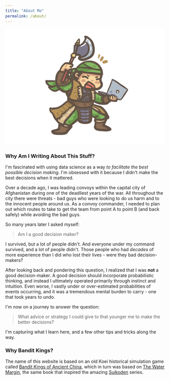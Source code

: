 ```yaml
---
title: "About Me"
permalink: /about/
---
```


![alt text](/assets/images/bandit.png "me")

### Why Am I Writing About This Stuff?

I'm fascinated with using data science as a way *to facilitate the best possible decision making*. I'm obsessed with it because I didn't make the best decisions when it mattered.

Over a decade ago, I was leading convoys within the capital city of Afghanistan during one of the deadliest years of the war. All throughout the city there were threats - bad guys who were looking to do us harm and to the innocent people around us. As a convoy commander, I needed to plan out which routes to take to get the team from point A to point B (and back safely) while avoiding the bad guys.

So many years later I asked myself:

> Am I a good decision maker?

I survived, but a lot of people didn't. And everyone under my command survived, and a lot of people didn't. Those people who had *decades* of more experience than I did who lost their lives - were they bad decision-makers?

After looking back and pondering this question, I realized that I was **not** a good decision-maker. A good decision should incorporate probabilistic thinking, and instead I ultimately operated primarily through instinct and intuition. Even worse, I vastly under or over-estimated probabilities of events occurring, and it was a tremendous mental burden to carry - one that took years to undo.

I'm now on a journey to answer the question:

> What advice or strategy I could give to that younger me to make the better decisions?

I'm capturing what I learn here, and a few other tips and tricks along the way.

### Why Bandit Kings?

The name of this website is based on an old Koei historical simulation game called [Bandit Kings of Ancient China](https://en.wikipedia.org/wiki/Bandit_Kings_of_Ancient_China), which in turn was based on [The Water Margin](https://en.wikipedia.org/wiki/Water_Margin), the same book that inspired the amazing [Suikoden](https://en.wikipedia.org/wiki/Suikoden) series.